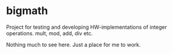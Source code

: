 # bigmath
Project for testing and developing HW-implementations of integer operations. mult, mod, add, div etc.

Nothing much to see here. Just a place for me to work.
